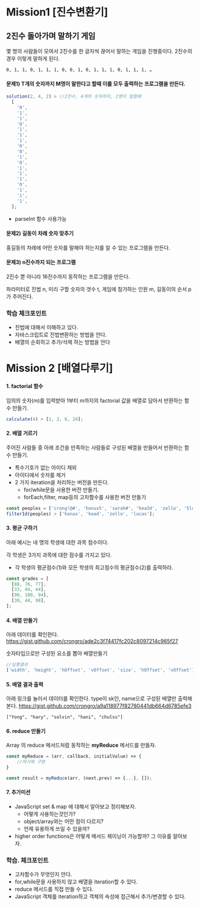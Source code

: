 # Mission1 [진수변환기]

## 2진수 돌아가며 말하기 게임

몇 명의 사람들이 모여서 2진수를 한 글자씩 끊어서 말하는 게임을 진행중이다.
2진수의 경우 이렇게 말하게 된다.

```
0, 1, 1, 0, 1, 1, 1, 0, 0, 1, 0, 1, 1, 1, 0, 1, 1, 1, …
```

#### 문제1) T개의 숫자까지 M명이 말한다고 할때 이를 모두 출력하는 프로그램을 만든다.

```javascript
solution(2, 4, 2) > //2진수, 4개의 숫자까지, 2명이 말할때
  [
    '0',
    '1',
    '1',
    '0',
    '1',
    '1',
    '1',
    '0',
    '0',
    '1',
    '0',
    '1',
    '1',
    '1',
    '0',
    '1',
    '1',
    '1',
  ];
```

- parseInt 함수 사용가능

#### 문제2) 길동이 차례 숫자 맞추기

홍길동의 차례에 어떤 숫자를 말해야 하는지를 알 수 있는 프로그램을 만든다.

#### 문제3) n진수까지 되는 프로그램

2진수 뿐 아니라 16진수까지 동작하는 프로그램을 만든다.

파라미터로 진법 n, 미리 구할 숫자의 갯수 t, 게임에 참가하는 인원 m, 길동이의 순서 p 가 주어진다.

### 학습 체크포인트

- 진법에 대해서 이해하고 있다.
- 자바스크립트로 진법변환하는 방법을 안다.
- 배열의 순회하고 추가/삭제 하는 방법을 안다

# Mission 2 [배열다루기]

#### 1. factorial 함수

임의의 숫자(m)를 입력받아 1부터 m까지의 factorial 값을 배열로 담아서 반환하는 함수 만들기.

```javascript
calculate(4) > [1, 2, 6, 24];
```

#### 2. 배열 거르기

주어진 사람들 중 아래 조건을 만족하는 사람들로 구성된 배열을 만들어서 반환하는 함수 만들기.

- 특수기호가 없는 아이디 제외
- 아이디에서 숫자를 제거
- 2 가지 iteration을 처리하는 버전을 만든다.
  - for/while문을 사용한 버전 만들기.
  - forEach,filter, map등의 고차함수를 사용한 버전 만들기

```javascript
const peoples = ['crong!@#', 'honux5', 'sarah#', 'hea3d', 'zello', '5lucas'];
filterId(peoples) > ['honux', 'head', 'zello', 'lucas'];
```

#### 3. 평균 구하기

아래 예시는 네 명의 학생에 대한 과목 점수이다.

각 학생은 3가지 과목에 대한 점수를 가지고 있다.

- 각 학생의 평균점수(1)와 모든 학생의 최고점수의 평균점수(2)를 출력하라.

```javascript
const grades = [
  [88, 76, 77],
  [33, 44, 44],
  [90, 100, 94],
  [30, 44, 98],
];
```

#### 4. 배열 만들기

아래 데이터를 확인한다.
https://gist.github.com/crongro/ade2c3f74417fc202c8097214c965f27

숫자타입으로만 구성된 요소를 뽑아 배열만들기

```javascript
//실행결과
['width', 'height', 'hOffset', 'vOffset', 'size', 'hOffset', 'vOffset'];
```

#### 5. 배열 결과 출력

아래 링크를 눌러서 데이터를 확인한다.
type이 sk인, name으로 구성된 배열만 출력해본다.
https://gist.github.com/crongro/a9a118977f82780441db664d6785efe3

```
["Yong", "hary", "solvin", "hani", "chulsu"]
```

#### 6. reduce 만들기

Array 의 reduce 메서드처럼 동작하는 **myReduce** 메서드를 만들자.

```javascript
const myReduce = (arr, callback, initialValue) => {
    //여기에 구현
}

const result = myReduce(arr, (next,prev) => {...}, []);
```

#### 7. 추가미션

- JavaScript set & map 에 대해서 알아보고 정리해보자.
  - 어떻게 사용하는것인가?
  - object/array와는 어떤 점이 다르지?
  - 언제 유용하게 쓰일 수 있을까?
- higher order functions은 어떻게 메서드 체이닝이 가능할까? 그 이유를 알아보자.

### 학습. 체크포인트

- 고차함수가 무엇인지 안다.
- for,while문을 사용하지 않고 배열을 iteration할 수 있다.
- reduce 메서드를 직접 만들 수 있다.
- JavaScript 객체를 iteration하고 객체의 속성에 접근해서 추가/변경할 수 있다.
